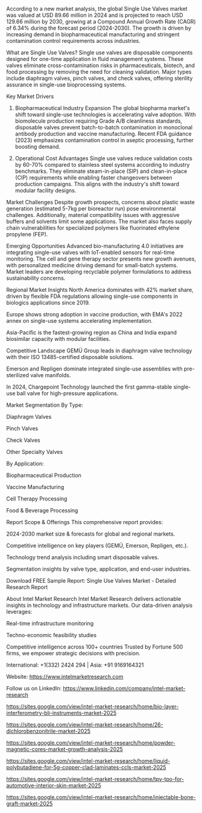 According to a new market analysis, the global Single Use Valves market was valued at USD 89.66 million in 2024 and is projected to reach USD 129.66 million by 2030, growing at a Compound Annual Growth Rate (CAGR) of 6.34% during the forecast period (2024-2030). The growth is driven by increasing demand in biopharmaceutical manufacturing and stringent contamination control requirements across industries.

What are Single Use Valves?
Single use valves are disposable components designed for one-time application in fluid management systems. These valves eliminate cross-contamination risks in pharmaceuticals, biotech, and food processing by removing the need for cleaning validation. Major types include diaphragm valves, pinch valves, and check valves, offering sterility assurance in single-use bioprocessing systems.

Key Market Drivers
1. Biopharmaceutical Industry Expansion
The global biopharma market's shift toward single-use technologies is accelerating valve adoption. With biomolecule production requiring Grade A/B cleanliness standards, disposable valves prevent batch-to-batch contamination in monoclonal antibody production and vaccine manufacturing. Recent FDA guidance (2023) emphasizes contamination control in aseptic processing, further boosting demand.

2. Operational Cost Advantages
Single use valves reduce validation costs by 60-70% compared to stainless steel systems according to industry benchmarks. They eliminate steam-in-place (SIP) and clean-in-place (CIP) requirements while enabling faster changeovers between production campaigns. This aligns with the industry's shift toward modular facility designs.

Market Challenges
Despite growth prospects, concerns about plastic waste generation (estimated 5-7kg per bioreactor run) pose environmental challenges. Additionally, material compatibility issues with aggressive buffers and solvents limit some applications. The market also faces supply chain vulnerabilities for specialized polymers like fluorinated ethylene propylene (FEP).

Emerging Opportunities
Advanced bio-manufacturing 4.0 initiatives are integrating single-use valves with IoT-enabled sensors for real-time monitoring. The cell and gene therapy sector presents new growth avenues, with personalized medicine driving demand for small-batch systems. Market leaders are developing recyclable polymer formulations to address sustainability concerns.

Regional Market Insights
North America dominates with 42% market share, driven by flexible FDA regulations allowing single-use components in biologics applications since 2019.

Europe shows strong adoption in vaccine production, with EMA's 2022 annex on single-use systems accelerating implementation.

Asia-Pacific is the fastest-growing region as China and India expand biosimilar capacity with modular facilities.

Competitive Landscape
GEMÜ Group leads in diaphragm valve technology with their ISO 13485-certified disposable solutions.

Emerson and Repligen dominate integrated single-use assemblies with pre-sterilized valve manifolds.

In 2024, Chargepoint Technology launched the first gamma-stable single-use ball valve for high-pressure applications.



Market Segmentation
By Type:

Diaphragm Valves

Pinch Valves

Check Valves

Other Specialty Valves

By Application:

Biopharmaceutical Production

Vaccine Manufacturing

Cell Therapy Processing

Food & Beverage Processing

Report Scope & Offerings
This comprehensive report provides:

2024-2030 market size & forecasts for global and regional markets.

Competitive intelligence on key players (GEMÜ, Emerson, Repligen, etc.).

Technology trend analysis including smart disposable valves.

Segmentation insights by valve type, application, and end-user industries.

Download FREE Sample Report: Single Use Valves Market - Detailed Research Report


About Intel Market Research
Intel Market Research delivers actionable insights in technology and infrastructure markets. Our data-driven analysis leverages:

Real-time infrastructure monitoring

Techno-economic feasibility studies

Competitive intelligence across 100+ countries
Trusted by Fortune 500 firms, we empower strategic decisions with precision.

International: +1(332) 2424 294 | Asia: +91 9169164321

Website: https://www.intelmarketresearch.com

Follow us on LinkedIn: https://www.linkedin.com/company/intel-market-research

https://sites.google.com/view/intel-market-research/home/bio-layer-interferometry-bli-instruments-market-2025

https://sites.google.com/view/intel-market-research/home/26-dichlorobenzonitrile-market-2025

https://sites.google.com/view/intel-market-research/home/powder-magnetic-cores-market-growth-analysis-2025

https://sites.google.com/view/intel-market-research/home/liquid-polybutadiene-for-5g-copper-clad-laminates-ccls-market-2025

https://sites.google.com/view/intel-market-research/home/tpv-tpo-for-automotive-interior-skin-market-2025

https://sites.google.com/view/intel-market-research/home/injectable-bone-graft-market-2025

